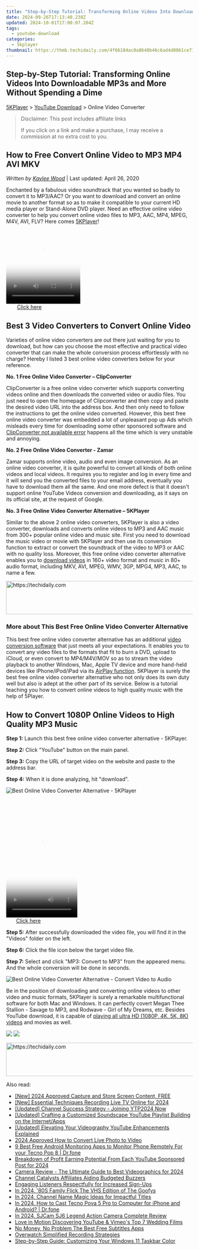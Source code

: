 ```yaml
---
title: "Step-by-Step Tutorial: Transforming Online Videos Into Downloadable MP3s and More Without Spending a Dime"
date: 2024-09-26T17:13:40.238Z
updated: 2024-10-01T17:00:07.204Z
tags:
  - youtube-download
categories:
  - 5kplayer
thumbnail: https://thmb.techidaily.com/4f66184ac0a8648b46c6ad4d0861ce71f7dbc55baf3e5392923e05f30fb00ef3.jpg
---
```


## Step-by-Step Tutorial: Transforming Online Videos Into Downloadable MP3s and More Without Spending a Dime

[5KPlayer](https://tools.techidaily.com/5kplayer/products/) \> [YouTube Download](https://tools.techidaily.com/5kplayer/youtube-download/) \> Online Video Converter

>  Disclaimer: This post includes affiliate links
>
>  If you click on a link and make a purchase, I may receive a commission at no extra cost to you.
>

## How to Free Convert Online Video to MP3 MP4 AVI MKV

 _Written by [Kaylee Wood](https://www.quora.com/profile/Amanda-Hu-21)_ | Last updated: April 26, 2020 

Enchanted by a fabulous video soundtrack that you wanted so badly to convert it to MP3/AAC? Or you want to download and convert an online movie to another format so as to make it compatible to your current HD media player or Stand-Alone DVD player. Need an effective online video converter to help you convert online video files to MP3, AAC, MP4, MPEG, M4V, AVI, FLV? Here comes [5KPlayer](https://tools.techidaily.com/5kplayer/products/)!

<!-- affiliate ads begin -->
<span id="1374819">
					<video width="200" height="200" style="cursor:pointer"
           poster="//a.impactradius-go.com/display-clicktoplayimage/1374819.png"
           onclick="if(!this.playClicked){this.play();this.setAttribute('controls',true);this.playClicked=true;}">
	   <source src="//a.impactradius-go.com/display-ad/15852-1374819">
	   <img src="//a.impactradius-go.com/display-clicktoplayimage/1374819.png" style="border: none; height: 100%; width: 100%; object-fit: contain">
	</video>
	<div style="width:125px;text-align:center"><a href="javascript:window.open(decodeURIComponent('https%3A%2F%2Fthefitville.pxf.io%2Fc%2F5597632%2F1374819%2F15852'), '_blank');void(0);">Click here</a></div>
</span>
<img height="0" width="0" src="https://imp.pxf.io/i/5597632/1374819/15852" style="position:absolute;visibility:hidden;" border="0" />
<!-- affiliate ads end -->

## Best 3 Video Converters to Convert Online Video

Varieties of online video converters are out there just waiting for you to download, but how can you choose the most effective and practical video converter that can make the whole conversion process effortlessly with no charge? Hereby I listed 3 best online video converters below for your reference.

**No. 1 Free Online Video Converter – ClipConverter**

ClipConverter is a free online video converter which supports converting videos online and then downloads the converted video or audio files. You just need to open the homepage of Clipconverter and then copy and paste the desired video URL into the address box. And then only need to follow the instructions to get the online video converted. However, this best free online video converter was embedded a lot of unpleasant pop up Ads which misleads every time for downloading some other sponsored software and [ClipConverter not available error](https://tools.techidaily.com/5kplayer/youtube-download/) happens all the time which is very unstable and annoying.

**No. 2 Free Online Video Converter - Zamar**

Zamar supports online video, audio and even image conversion. As an online video converter, it is quite powerful to convert all kinds of both online videos and local videos. It requires you to register and log in every time and it will send you the converted files to your email address, eventually you have to download them all the same. And one more defect is that it doesn't support online YouTube Videos conversion and downloading, as it says on its official site, at the request of Google.

**No. 3 Free Online Video Converter Alternative – 5KPlayer**

Similar to the above 2 online video converters, 5KPlayer is also a video converter, downloads and converts online videos to MP3 and AAC music from 300+ popular online video and music site. First you need to download the music video or movie with 5KPlayer and then use its conversion function to extract or convert the soundtrack of the video to MP3 or AAC with no quality loss. Moreover, this free online video converter alternative enables you to [download videos](https://tools.techidaily.com/5kplayer/youtube-download/) in 160+ video format and music in 80+ audio format, including MKV, AVI, MPEG, WMV, 3GP, MPG4, MP3, AAC, to name a few.

<!-- affiliate ads begin -->
<a href="https://appsumo.8odi.net/c/5597632/2111968/7443" target="_top" id="2111968">
  <img src="//a.impactradius-go.com/display-ad/7443-2111968" border="0" alt="https://techidaily.com" width="728" height="90"/>
</a>
<img height="0" width="0" src="https://appsumo.8odi.net/i/5597632/2111968/7443" style="position:absolute;visibility:hidden;" border="0" />
<!-- affiliate ads end -->

### More about This Best Free Online Video Converter Alternative

This best free online video converter alternative has an additional [video conversion software](https://tools.techidaily.com/5kplayer/products/) that just meets all your expectations. It enables you to convert any video files to the formats that fit to burn a DVD, upload to iCloud, or even convert to MP4/M4V/MOV so as to stream the video playback to another Windows, Mac, Apple TV device and more hand-held devices like iPhone/iPod/iPad via its [AirPlay function](https://tools.techidaily.com/5kplayer/airplay/). 5KPlayer is surely the best free online video converter alternative who not only does its own duty well but also is adept at the other part of its service. Below is a tutorial teaching you how to convert online videos to high quality music with the help of 5Player. 

##  How to Convert 1080P Online Videos to High Quality MP3 Music

**Step 1:** Launch this best free online video converter alternative - 5KPlayer.

**Step 2:** Click "YouTube" button on the main panel.

**Step 3:** Copy the URL of target video on the website and paste to the address bar.

**Step 4:** When it is done analyzing, hit "download".

![Best Online Video Converter Alternative - 5KPlayer](https://www.5kplayer.com/youtube-download/img/download-xsy-031101.jpg) 

<!-- affiliate ads begin -->
<span id="1702748">
					<video width="192" height="320" style="cursor:pointer"
           poster="//a.impactradius-go.com/display-clicktoplayimage/1702748.png"
           onclick="if(!this.playClicked){this.play();this.setAttribute('controls',true);this.playClicked=true;}">
	   <source src="//a.impactradius-go.com/display-ad/18544-1702748">
	   <img src="//a.impactradius-go.com/display-clicktoplayimage/1702748.png" style="border: none; height: 100%; width: 100%; object-fit: contain">
	</video>
	<div style="width:120px;text-align:center"><a href="javascript:window.open(decodeURIComponent('https%3A%2F%2Ftwopages.pxf.io%2Fc%2F5597632%2F1702748%2F18544'), '_blank');void(0);">Click here</a></div>
</span>
<img height="0" width="0" src="https://imp.pxf.io/i/5597632/1702748/18544" style="position:absolute;visibility:hidden;" border="0" />
<!-- affiliate ads end -->

**Step 5:** After successfully downloaded the video file, you will find it in the "Videos" folder on the left.

**Step 6:** Click the file icon below the target video file.

**Step 7:** Select and click "MP3: Convert to MP3" from the appeared menu. And the whole conversion will be done in seconds.

![Best Online Video Converter Alternative - Convert Video to Audio](https://www.5kplayer.com/youtube-download/img/download-xsy-031102.jpg) 

Be in the position of downloading and converting online videos to other video and music formats, 5KPlayer is surely a remarkable multifunctional software for both Mac and Windows. It can perfectly covert Megan Thee Stallion - Savage to MP3, and Rodwave - Girl of My Dreams, etc. Besides YouTube download, it is capable of [playing all ultra HD (1080P, 4K, 5K, 8K) videos](https://tools.techidaily.com/5kplayer/video-music-player/) and movies as well.

[![](https://www.5kplayer.com/youtube-download/../button/freedownwhitewin.png)](https://tools.techidaily.com/5kplayer/products/) [![](https://www.5kplayer.com/youtube-download/../button/freedownbackmac.png)](https://tools.techidaily.com/5kplayer/products/)

<!-- affiliate ads begin -->
<a href="https://ephamedtechinc.pxf.io/c/5597632/2130530/26400" target="_top" id="2130530">
  <img src="//a.impactradius-go.com/display-ad/26400-2130530" border="0" alt="https://techidaily.com" width="728" height="90"/>
</a>
<img height="0" width="0" src="https://ephamedtechinc.pxf.io/i/5597632/2130530/26400" style="position:absolute;visibility:hidden;" border="0" />
<!-- affiliate ads end -->

<ins class="adsbygoogle"
     style="display:block"
     data-ad-format="autorelaxed"
     data-ad-client="ca-pub-7571918770474297"
     data-ad-slot="1223367746"></ins>

<ins class="adsbygoogle"
     style="display:block"
     data-ad-client="ca-pub-7571918770474297"
     data-ad-slot="8358498916"
     data-ad-format="auto"
     data-full-width-responsive="true"></ins>

<span class="atpl-alsoreadstyle">Also read:</span>
<div><ul>
<li><a href="https://remote-screen-capture.techidaily.com/new-2024-approved-capture-and-store-screen-content-free/"><u>[New] 2024 Approved Capture and Store Screen Content, FREE</u></a></li>
<li><a href="https://desktop-recording.techidaily.com/new-essential-techniques-recording-live-tv-online-for-2024/"><u>[New] Essential Techniques Recording Live TV Online for 2024</u></a></li>
<li><a href="https://youtube-video-recordings.techidaily.com/updated-channel-success-strategy-joining-ytp2024-now/"><u>[Updated] Channel Success Strategy - Joining YTP2024 Now</u></a></li>
<li><a href="https://youtube-video-recordings.techidaily.com/updated-crafting-a-customized-soundscape-youtube-playlist-building-on-the-internetapps/"><u>[Updated] Crafting a Customized Soundscape YouTube Playlist Building on the Internet/Apps</u></a></li>
<li><a href="https://youtube-video-recordings.techidaily.com/updated-elevating-your-videography-youtube-enhancements-explained/"><u>[Updated] Elevating Your Videography YouTube Enhancements Explained</u></a></li>
<li><a href="https://extra-skills.techidaily.com/2024-approved-how-to-convert-live-photo-to-video/"><u>2024 Approved How to Convert Live Photo to Video</u></a></li>
<li><a href="https://android-location.techidaily.com/9-best-free-android-monitoring-apps-to-monitor-phone-remotely-for-your-tecno-pop-8-drfone-by-drfone-virtual/"><u>9 Best Free Android Monitoring Apps to Monitor Phone Remotely For your Tecno Pop 8 | Dr.fone</u></a></li>
<li><a href="https://youtube-video-recordings.techidaily.com/breakdown-of-profit-earning-potential-from-each-youtube-sponsored-post-for-2024/"><u>Breakdown of Profit Earning Potential From Each YouTube Sponsored Post for 2024</u></a></li>
<li><a href="https://extra-lessons.techidaily.com/camera-review-the-ultimate-guide-to-best-videographics-for-2024/"><u>Camera Review - The Ultimate Guide to Best Videographics for 2024</u></a></li>
<li><a href="https://youtube-video-recordings.techidaily.com/channel-catalysts-affiliates-aiding-budgeted-buzzers/"><u>Channel Catalysts Affiliates Aiding Budgeted Buzzers</u></a></li>
<li><a href="https://youtube-video-recordings.techidaily.com/engaging-listeners-respectfully-for-increased-sign-ups/"><u>Engaging Listeners Respectfully for Increased Sign-Ups</u></a></li>
<li><a href="https://extra-resources.techidaily.com/in-2024-80s-family-flick-the-vhs-edition-of-the-goofys/"><u>In 2024, '80S Family Flick The VHS Edition of The Goofys</u></a></li>
<li><a href="https://youtube-video-recordings.techidaily.com/in-2024-channel-name-magic-ideas-for-impactful-titles/"><u>In 2024, Channel Name Magic Ideas for Impactful Titles</u></a></li>
<li><a href="https://screen-mirror.techidaily.com/in-2024-how-to-cast-tecno-pova-5-pro-to-computer-for-iphone-and-android-drfone-by-drfone-android/"><u>In 2024, How to Cast Tecno Pova 5 Pro to Computer for iPhone and Android? | Dr.fone</u></a></li>
<li><a href="https://extra-guidance.techidaily.com/in-2024-sjcam-sj6-legend-action-camera-complete-review/"><u>In 2024, SJCam SJ6 Legend Action Camera Complete Review</u></a></li>
<li><a href="https://youtube-video-recordings.techidaily.com/love-in-motion-discovering-youtube-and-vimeos-top-7-wedding-films/"><u>Love in Motion Discovering YouTube & Vimeo's Top 7 Wedding Films</u></a></li>
<li><a href="https://youtube-video-recordings.techidaily.com/no-money-no-problem-the-best-free-subtitles-apps/"><u>No Money, No Problem The Best Free Subtitles Apps</u></a></li>
<li><a href="https://desktop-recording.techidaily.com/overwatch-simplified-recording-strategies/"><u>Overwatch Simplified Recording Strategies</u></a></li>
<li><a href="https://tech-renaissance.techidaily.com/step-by-step-guide-customizing-your-windows-11-taskbar-color/"><u>Step-by-Step Guide: Customizing Your Windows 11 Taskbar Color</u></a></li>
</ul></div>

